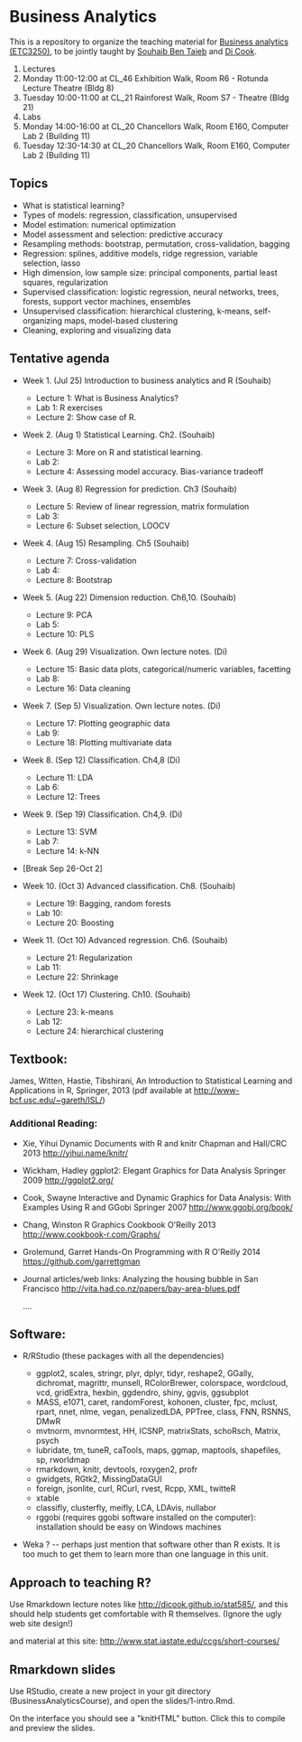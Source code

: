# Business Analytics
This is a repository to organize the teaching material for [Business analytics (ETC3250)](https://www.monash.edu.au/pubs/handbooks/units/ETC3250.html), to be jointly taught by [Souhaib Ben Taieb](www.souhaib-bentaieb.com) and [Di Cook](hhtp://dicook.github.io/).


1. Lectures
 1. Monday  11:00-12:00 at CL_46 Exhibition Walk, Room R6 - Rotunda Lecture Theatre (Bldg 8)
 2. Tuesday 10:00-11:00 at CL_21 Rainforest Walk, Room S7 - Theatre (Bldg 21)
2. Labs
 1. Monday  14:00-16:00 at CL_20 Chancellors Walk, Room E160, Computer Lab 2 (Building 11)
 2. Tuesday 12:30-14:30 at CL_20 Chancellors Walk, Room E160, Computer Lab 2 (Building 11)


##  Topics

* What is statistical learning?
* Types of models: regression, classification, unsupervised
* Model estimation: numerical optimization
* Model assessment and selection: predictive accuracy
* Resampling methods: bootstrap, permutation, cross-validation, bagging
* Regression: splines, additive models, ridge regression, variable selection, lasso
* High dimension, low sample size: principal components, partial least squares, regularization
* Supervised classification: logistic regression, neural networks, trees, forests, support vector machines, ensembles
* Unsupervised classification: hierarchical clustering, k-means, self-organizing maps, model-based clustering
* Cleaning, exploring and visualizing data

## Tentative agenda

* Week 1. (Jul 25) Introduction to business analytics and R (Souhaib)
  - Lecture 1:  What is Business Analytics? 
  - Lab 1: R exercises
  - Lecture 2: Show case of R.

* Week 2. (Aug 1) Statistical Learning. Ch2. (Souhaib)
  - Lecture 3: More on R and statistical learning. 
  - Lab 2: 
  - Lecture 4: Assessing model accuracy. Bias-variance tradeoff

* Week 3. (Aug 8) Regression for prediction. Ch3 (Souhaib)
  - Lecture 5: Review of linear regression, matrix formulation
  - Lab 3:
  - Lecture 6: Subset selection, LOOCV 

* Week 4. (Aug 15) Resampling. Ch5 (Souhaib)
  - Lecture 7: Cross-validation
  - Lab 4: 
  - Lecture 8: Bootstrap

* Week 5. (Aug 22) Dimension reduction. Ch6,10. (Souhaib)
  - Lecture 9: PCA
  - Lab 5:
  - Lecture 10: PLS

* Week 6. (Aug 29) Visualization. Own lecture notes. (Di)
  - Lecture 15: Basic data plots, categorical/numeric variables, facetting
  - Lab 8:
  - Lecture 16: Data cleaning
  
* Week 7. (Sep 5) Visualization. Own lecture notes. (Di)
  - Lecture 17: Plotting geographic data
  - Lab 9:
  - Lecture 18: Plotting multivariate data

* Week 8. (Sep 12) Classification. Ch4,8 (Di)
  - Lecture 11: LDA
  - Lab 6:
  - Lecture 12: Trees

* Week 9. (Sep 19) Classification. Ch4,9. (Di)
  - Lecture 13: SVM
  - Lab 7:
  - Lecture 14: k-NN

* [Break Sep 26-Oct 2]

* Week 10. (Oct 3) Advanced classification. Ch8. (Souhaib)
  - Lecture 19: Bagging, random forests
  - Lab 10:
  - Lecture 20: Boosting

* Week 11. (Oct 10) Advanced regression. Ch6. (Souhaib)
  - Lecture 21: Regularization
  - Lab 11:
  - Lecture 22: Shrinkage

* Week 12. (Oct 17) Clustering. Ch10. (Souhaib)
  - Lecture 23: k-means
  - Lab 12:
  - Lecture 24: hierarchical clustering
  
## Textbook: 

James, Witten, Hastie, Tibshirani, An Introduction to Statistical Learning and Applications in R, Springer, 2013 (pdf available at http://www-bcf.usc.edu/~gareth/ISL/)
          
### Additional Reading: 
  
  *  Xie, Yihui
        Dynamic Documents with R and knitr
        Chapman and Hall/CRC
        2013
        http://yihui.name/knitr/
                      
  * Wickham, Hadley
        ggplot2: Elegant Graphics for Data Analysis
        Springer
        2009
        http://ggplot2.org/
        
  * Cook, Swayne
        Interactive and Dynamic Graphics for Data Analysis: With Examples Using R and GGobi
        Springer
        2007
        http://www.ggobi.org/book/
        
  * Chang, Winston
        R Graphics Cookbook
        O'Reilly
        2013
        http://www.cookbook-r.com/Graphs/
        
  * Grolemund, Garret
        Hands-On Programming with R
        O'Reilly
        2014
        https://github.com/garrettgman
        
  * Journal articles/web links:
      Analyzing the housing bubble in San Francisco http://vita.had.co.nz/papers/bay-area-blues.pdf
      
      .... 

## Software:
* R/RStudio (these packages with all the dependencies)
  - ggplot2, scales, stringr, plyr, dplyr, tidyr, reshape2, GGally, dichromat, magrittr, munsell, RColorBrewer, colorspace, wordcloud, vcd, gridExtra, hexbin, ggdendro, shiny, ggvis, ggsubplot
  - MASS, e1071, caret, randomForest, kohonen, cluster, fpc, mclust, rpart, nnet, nlme, vegan, penalizedLDA, PPTree, class, FNN, RSNNS, DMwR
  - mvtnorm, mvnormtest, HH, ICSNP, matrixStats, schoRsch, Matrix, psych
  - lubridate, tm, tuneR, caTools, maps, ggmap, maptools, shapefiles, sp, rworldmap
  - rmarkdown, knitr, devtools, roxygen2, profr
  - gwidgets, RGtk2, MissingDataGUI
  - foreign, jsonlite, curl, RCurl, rvest, Rcpp, XML, twitteR
  - xtable
  - classifly, clusterfly, meifly, LCA, LDAvis, nullabor
  - rggobi (requires ggobi software installed on the computer): installation should be easy on Windows machines

* Weka ? -- perhaps just mention that software other than R exists. It is too much to get them to learn more than one language in this unit.
      
## Approach to teaching R? 

Use Rmarkdown lecture notes like http://dicook.github.io/stat585/, and this should help students get comfortable with R themselves. (Ignore the ugly web site design!)

and material at this site: http://www.stat.iastate.edu/ccgs/short-courses/
        
## Rmarkdown slides

Use RStudio, create a new project in your git directory (BusinessAnalyticsCourse), and open the slides/1-intro.Rmd. 

On the interface you should see a "knitHTML" button. Click this to compile and preview the slides.

